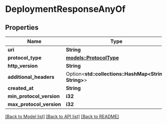 # DeploymentResponseAnyOf

## Properties

Name | Type | Description | Notes
------------ | ------------- | ------------- | -------------
**uri** | **String** |  | 
**protocol_type** | [**models::ProtocolType**](ProtocolType.md) |  | 
**http_version** | **String** |  | 
**additional_headers** | Option<**std::collections::HashMap<String, String>**> |  | [optional]
**created_at** | **String** |  | 
**min_protocol_version** | **i32** |  | 
**max_protocol_version** | **i32** |  | 

[[Back to Model list]](../README.md#documentation-for-models) [[Back to API list]](../README.md#documentation-for-api-endpoints) [[Back to README]](../README.md)


